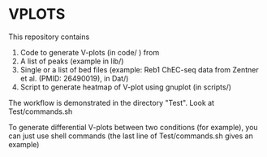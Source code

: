 # VPLOTS
This repository contains 
1. Code to generate V-plots (in code/ ) from  
  1. A list of peaks (example in lib/)
  2. Single or a list of bed files (example: Reb1 ChEC-seq data from Zentner et al. (PMID: 26490019), in Dat/)
2. Script to generate heatmap of V-plot using gnuplot (in scripts/)

The workflow is demonstrated in the directory "Test". Look at Test/commands.sh

To generate differential V-plots between two conditions (for example), you can just use shell commands (the last line of Test/commands.sh gives an example)
  
